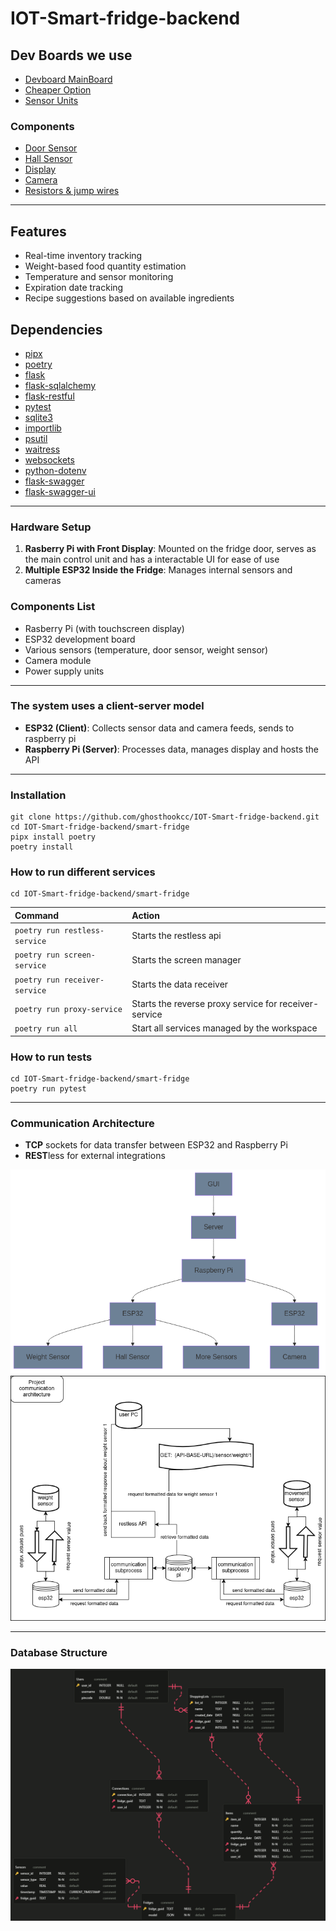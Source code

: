 # IOT-Smart-fridge-backend

## Dev Boards we use 

* [Devboard MainBoard](https://www.raspberrypi.com/products/raspberry-pi-5/)
* [Cheaper Option](https://www.raspberrypi.com/)
* [Sensor Units](https://www.espressif.com/en/products/socs/esp32)
### Components
* [Door Sensor](https://www.kjell.com/se/produkter/smarta-hem/smarta-sensorer/smarta-magnetkontakter/tp-link-tapo-t110-magnetsensor-p65257)
* [Hall Sensor](https://www.elfa.se/sv/givare/hall-och-reed-sensorer/halleffektsensorer/c/cat-DNAV_PL_130601)
* [Display](https://www.amazon.se/s?k=Raspberry+Pi+Screen+7+inch+DSI+Touch+Screen&crid=3PAK537A9J8W&sprefix=raspberry+pi+screen+7+inch+dsi+touch+screen%2Caps%2C117&ref=nb_sb_noss)
* [Camera](https://www.electrokit.com/en/esp32-cam-utvecklingskort-med-wifi-och-kamera)
* [Resistors & jump wires](https://www.digikey.se/?gclsrc=aw.ds&&utm_adgroup=General&utm_source=google&utm_medium=cpc&utm_campaign=SE_Brand_Digi-Key&utm_term=digikey&productid=&utm_content=General&utm_id=go_cmp-237650306_adg-13837730786_ad-535737722073_kwd-13013986_dev-c_ext-_prd-_sig-Cj0KCQiA4-y8BhC3ARIsAHmjC_HThvmMRlUaWEhMMsr9w_Qud-Xe6K-GQS8t3ySLGSlWILlTkvvRQnoaAhxAEALw_wcB&gad_source=1&gclid=Cj0KCQiA4-y8BhC3ARIsAHmjC_HThvmMRlUaWEhMMsr9w_Qud-Xe6K-GQS8t3ySLGSlWILlTkvvRQnoaAhxAEALw_wcB&gclsrc=aw.ds)


*** ***

## Features

* Real-time inventory tracking
* Weight-based food quantity estimation
* Temperature and sensor monitoring
* Expiration date tracking
* Recipe suggestions based on available ingredients

## Dependencies
* [pipx](https://github.com/pypa/pipx)
* [poetry](https://python-poetry.org/)
* [flask](https://flask.palletsprojects.com/en/stable/)
* [flask-sqlalchemy](https://flask-sqlalchemy.readthedocs.io/en/stable/)
* [flask-restful](https://flask-restful.readthedocs.io/en/latest/)
* [pytest](https://docs.pytest.org/en/stable/)
* [sqlite3](https://www.sqlite.org/)
* [importlib](https://docs.python.org/3/library/importlib.html)
* [psutil](https://pypi.org/project/psutil/)
* [waitress](https://pypi.org/project/waitress/)
* [websockets](https://websockets.readthedocs.io/en/stable/index.html)
* [python-dotenv](https://pypi.org/project/python-dotenv/)
* [flask-swagger](https://pypi.org/project/flask-swagger/)
* [flask-swagger-ui](https://pypi.org/project/flask-swagger-ui/)


*** ***


### Hardware Setup

1. **Rasberry Pi with Front Display**: Mounted on the fridge door, serves as the main control unit and has a interactable UI for ease of use 
2. **Multiple ESP32 Inside the Fridge**: Manages internal sensors and cameras

### Components List


* Rasberry Pi (with touchscreen display)
* ESP32 development board
* Various sensors (temperature, door sensor, weight sensor)
* Camera module
* Power supply units


*** ***


### The system uses a client-server model

* **ESP32 (Client)**: Collects sensor data and camera feeds, sends to raspberry pi
* **Raspberry Pi (Server)**: Processes data, manages display and hosts the API


*** *** 


### Installation
```
git clone https://github.com/ghosthookcc/IOT-Smart-fridge-backend.git
cd IOT-Smart-fridge-backend/smart-fridge
pipx install poetry
poetry install
```

### How to run different services 
```
cd IOT-Smart-fridge-backend/smart-fridge
```

| Command                       | Action                                                |
| :---------------------------  | :-----------------------------------------------------|
| `poetry run restless-service` | Starts the restless api                               |
| `poetry run screen-service`   | Starts the screen manager                             |
| `poetry run receiver-service` | Starts the data receiver                              |
| `poetry run proxy-service`    | Starts the reverse proxy service for receiver-service |
| `poetry run all`              | Start all services managed by the workspace           |

### How to run tests
```
cd IOT-Smart-fridge-backend/smart-fridge
poetry run pytest
```


*** ***


### Communication Architecture
* **TCP** sockets for data transfer between ESP32 and Raspberry Pi
* **REST**less for external integrations

![Described Topology Architecture](Diagram.png "Topology Architecture")
![Described Communication Architecture](IOT-Smart-fridge.drawio.png "Communication Architecture")


*** ***


### Database Structure
![Database Structure](ERD-Smart-Fridge.png "Database Structure")

